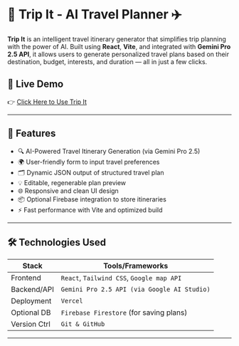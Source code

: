 # 🧭 Trip It - AI Travel Planner ✈️

**Trip It** is an intelligent travel itinerary generator that simplifies trip planning with the power of AI. Built using **React**, **Vite**, and integrated with **Gemini Pro 2.5 API**, it allows users to generate personalized travel plans based on their destination, budget, interests, and duration — all in just a few clicks.

## 🚀 Live Demo
👉 [Click Here to Use Trip It](https://trip-it-xi.vercel.app/)

---

## 🧠 Features

- 🔍 AI-Powered Travel Itinerary Generation (via Gemini Pro 2.5)
- 🌍 User-friendly form to input travel preferences
- 🗂 Dynamic JSON output of structured travel plan
- 💡 Editable, regenerable plan preview
- 🌐 Responsive and clean UI design
- 📦 Optional Firebase integration to store itineraries
- ⚡ Fast performance with Vite and optimized build

---

## 🛠 Technologies Used

| Stack        | Tools/Frameworks                             |
|--------------|----------------------------------------------|
| Frontend     | `React`, `Tailwind CSS`, `Google map API` |
| Backend/API  | `Gemini Pro 2.5 API (via Google AI Studio)` |
| Deployment   | `Vercel`                                     |
| Optional DB  | `Firebase Firestore` (for saving plans)      |
| Version Ctrl | `Git & GitHub`                               |

---

